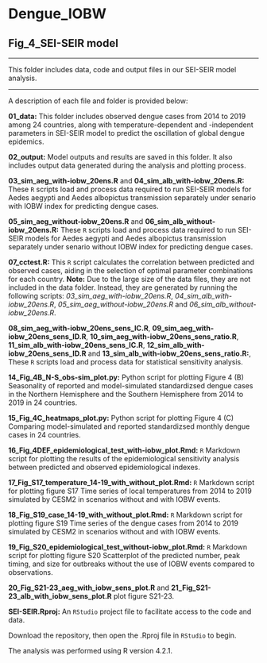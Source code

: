 # Dengue_IOBW
## Fig_4_SEI-SEIR model

--------------------------------------------------------------------------------

This folder includes data, code and output files in our SEI-SEIR model analysis.

--------------------------------------------------------------------------------

A description of each file and folder is provided below:

  **01_data:** This folder includes observed dengue cases from 2014 to 2019 among 24 countries, along with temperature-dependent and -independent parameters in SEI-SEIR model to predict the oscillation of global dengue epidemics.

  **02_output:** Model outputs and results are saved in this folder. It also includes output data generated during the analysis and plotting process.

  **03_sim_aeg_with-iobw_20ens.R** and **04_sim_alb_with-iobw_20ens.R:** These `R` scripts load and process data required to run SEI-SEIR models for Aedes aegypti and Aedes albopictus transmission separately under senario with IOBW index for predicting dengue cases.
  
  **05_sim_aeg_without-iobw_20ens.R** and **06_sim_alb_without-iobw_20ens.R:** These `R` scripts load and process data required to run SEI-SEIR models for Aedes aegypti and Aedes albopictus transmission separately under senario without IOBW index for predicting dengue cases.

  **07_cctest.R:** This `R` script calculates the correlation between predicted and observed cases, aiding in the selection of optimal parameter combinations for each country. 
  **Note:** Due to the large size of the data files, they are not included in the data folder. Instead, they are generated by running the following scripts: *03_sim_aeg_with-iobw_20ens.R*, *04_sim_alb_with-iobw_20ens.R*, *05_sim_aeg_without-iobw_20ens.R* and *06_sim_alb_without-iobw_20ens.R*.

  **08_sim_aeg_with-iobw_20ens_sens_IC.R**,
   **09_sim_aeg_with-iobw_20ens_sens_ID.R**,
    **10_sim_aeg_with-iobw_20ens_sens_ratio.R**,
    **11_sim_alb_with-iobw_20ens_sens_IC.R**,
     **12_sim_alb_with-iobw_20ens_sens_ID.R** 
     and **13_sim_alb_with-iobw_20ens_sens_ratio.R:**, 
  These `R` scripts load and process data for statistical sensitivity analysis. 

  **14_Fig_4B_N-S_obs-sim_plot.py:** Python script for plotting Figure 4 (B) Seasonality of reported and model-simulated standardizsed dengue cases in the Northern Hemisphere and the Southern Hemisphere from 2014 to 2019 in 24 countries.
  
  **15_Fig_4C_heatmaps_plot.py:** Python script for plotting Figure 4 (C) Comparing model-simulated and reported standardizsed monthly dengue cases in 24 countries.

  **16_Fig_4DEF_epidemiological_test_with-iobw_plot.Rmd:** `R` Markdown script for plotting the results of the epidemiological sensitivity analysis between predicted and observed epidemiological indexes.

  **17_Fig_S17_temperature_14-19_with_without_plot.Rmd:** `R` Markdown script for plotting figure S17 Time series of local temperatures from 2014 to 2019 simulated by CESM2 in scenarios without and with IOBW events.

  **18_Fig_S19_case_14-19_with_without_plot.Rmd:**  `R` Markdown script for plotting figure S19 Time series of the dengue cases from 2014 to 2019 simulated by CESM2 in scenarios without and with IOBW events.

  **19_Fig_S20_epidemiological_test_without-iobw_plot.Rmd:**  `R` Markdown script for plotting figure S20 Scatterplot of the predicted number, peak timing, and size for outbreaks without the use of IOBW events compared to observations.

  **20_Fig_S21-23_aeg_with_iobw_sens_plot.R** and **21_Fig_S21-23_alb_with_iobw_sens_plot.R** plot figure S21-23. 

  **SEI-SEIR.Rproj:** An `RStudio` project file to facilitate access to the code and data.


Download the repository, then open the .Rproj file in `RStudio` to begin. 

The analysis was performed using R version 4.2.1.